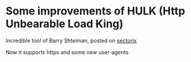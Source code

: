 Some improvements of HULK (Http Unbearable Load King)
=====================================================

Incredible tool of Barry Shteiman, posted on [sectorix](http://www.sectorix.com/2012/05/17/hulk-web-server-dos-tool/)

Now it supports https and some new user-agents
